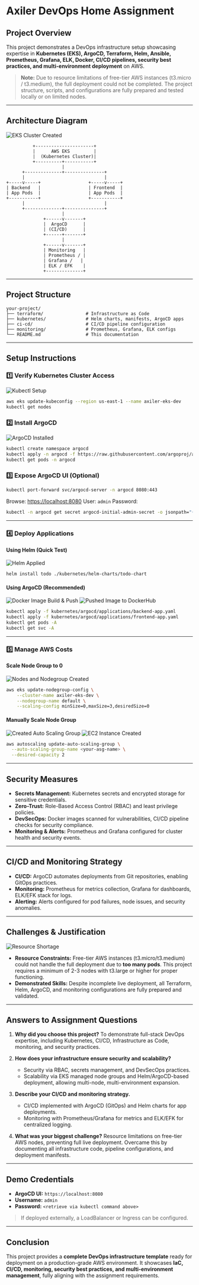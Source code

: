 # Axiler DevOps Home Assignment

## Project Overview

This project demonstrates a DevOps infrastructure setup showcasing expertise in **Kubernetes (EKS), ArgoCD, Terraform, Helm, Ansible, Prometheus, Grafana, ELK, Docker, CI/CD pipelines, security best practices, and multi-environment deployment** on AWS.

> **Note:** Due to resource limitations of free-tier AWS instances (t3.micro / t3.medium), the full deployment could not be completed. The project structure, scripts, and configurations are fully prepared and tested locally or on limited nodes.

---

## Architecture Diagram

![EKS Cluster Created](images/eks_cluster_created.png)

```
          +----------------------+
          |      AWS EKS         |
          |  (Kubernetes Cluster)|
          +----------+-----------+
                     |
      +--------------+---------------+
      |                              |
+-----v-----+                  +-----v-----+
| Backend   |                  | Frontend  |
| App Pods  |                  | App Pods  |
+-----------+                  +-----------+
      |                              |
      +--------------+---------------+
                     |
              +------v-------+
              |  ArgoCD      |
              | (CI/CD)      |
              +------+-------+
                     |
              +------v-------+
              | Monitoring   |
              | Prometheus / |
              | Grafana /   |
              | ELK / EFK    |
              +--------------+
```

---

## Project Structure

```
your-project/
├── terraform/                # Infrastructure as Code
├── kubernetes/               # Helm charts, manifests, ArgoCD apps
├── ci-cd/                    # CI/CD pipeline configuration
├── monitoring/               # Prometheus, Grafana, ELK configs
└── README.md                 # This documentation
```

---

## Setup Instructions

### 1️⃣ Verify Kubernetes Cluster Access

![Kubectl Setup](images/kubectl_setup.png)

```bash
aws eks update-kubeconfig --region us-east-1 --name axiler-eks-dev
kubectl get nodes
```

### 2️⃣ Install ArgoCD

![ArgoCD Installed](images/installed_argo.png)

```bash
kubectl create namespace argocd
kubectl apply -n argocd -f https://raw.githubusercontent.com/argoproj/argo-cd/stable/manifests/install.yaml
kubectl get pods -n argocd
```

### 3️⃣ Expose ArgoCD UI (Optional)

```bash
kubectl port-forward svc/argocd-server -n argocd 8080:443
```

Browse: [https://localhost:8080](https://localhost:8080)
User: `admin`
Password:

```bash
kubectl -n argocd get secret argocd-initial-admin-secret -o jsonpath="{.data.password}" | base64 -d
```

---

### 4️⃣ Deploy Applications

#### Using Helm (Quick Test)

![Helm Applied](images/helm_applied.png)

```bash
helm install todo ./kubernetes/helm-charts/todo-chart
```

#### Using ArgoCD (Recommended)

![Docker Image Build & Push](images/docker-image-build-push.png)
![Pushed Image to DockerHub](images/pushed-image-dockerhub.png)

```bash
kubectl apply -f kubernetes/argocd/applications/backend-app.yaml
kubectl apply -f kubernetes/argocd/applications/frontend-app.yaml
kubectl get pods -A
kubectl get svc -A
```

---

### 5️⃣ Manage AWS Costs

#### Scale Node Group to 0

![Nodes and Nodegroup Created](images/nodes_and_nodegroup_created.png)

```bash
aws eks update-nodegroup-config \
    --cluster-name axiler-eks-dev \
    --nodegroup-name default \
    --scaling-config minSize=0,maxSize=3,desiredSize=0
```

#### Manually Scale Node Group

![Created Auto Scaling Group](images/created_auto-scaling%20group.png)
![EC2 Instance Created](images/ec2_instance_created.png)

```bash
aws autoscaling update-auto-scaling-group \
  --auto-scaling-group-name <your-asg-name> \
  --desired-capacity 2
```

---

## Security Measures

* **Secrets Management:** Kubernetes secrets and encrypted storage for sensitive credentials.
* **Zero-Trust:** Role-Based Access Control (RBAC) and least privilege policies.
* **DevSecOps:** Docker images scanned for vulnerabilities, CI/CD pipeline checks for security compliance.
* **Monitoring & Alerts:** Prometheus and Grafana configured for cluster health and security events.

---

## CI/CD and Monitoring Strategy

* **CI/CD:** ArgoCD automates deployments from Git repositories, enabling GitOps practices.
* **Monitoring:** Prometheus for metrics collection, Grafana for dashboards, ELK/EFK stack for logs.
* **Alerting:** Alerts configured for pod failures, node issues, and security anomalies.

---

## Challenges & Justification

![Resource Shortage](images/resource-shortage.png)

* **Resource Constraints:** Free-tier AWS instances (t3.micro/t3.medium) could not handle the full deployment due to **too many pods**. This project requires a minimum of 2-3 nodes with t3.large or higher for proper functioning.
* **Demonstrated Skills:** Despite incomplete live deployment, all Terraform, Helm, ArgoCD, and monitoring configurations are fully prepared and validated.

---

## Answers to Assignment Questions

1. **Why did you choose this project?**
   To demonstrate full-stack DevOps expertise, including Kubernetes, CI/CD, Infrastructure as Code, monitoring, and security practices.

2. **How does your infrastructure ensure security and scalability?**

   * Security via RBAC, secrets management, and DevSecOps practices.
   * Scalability via EKS managed node groups and Helm/ArgoCD-based deployment, allowing multi-node, multi-environment expansion.

3. **Describe your CI/CD and monitoring strategy.**

   * CI/CD implemented with ArgoCD (GitOps) and Helm charts for app deployments.
   * Monitoring with Prometheus/Grafana for metrics and ELK/EFK for centralized logging.

4. **What was your biggest challenge?**
   Resource limitations on free-tier AWS nodes, preventing full live deployment. Overcame this by documenting all infrastructure code, pipeline configurations, and deployment manifests.

---

## Demo Credentials

* **ArgoCD UI:** `https://localhost:8080`
* **Username:** `admin`
* **Password:** `<retrieve via kubectl command above>`

> If deployed externally, a LoadBalancer or Ingress can be configured.

---

## Conclusion

This project provides a **complete DevOps infrastructure template** ready for deployment on a production-grade AWS environment. It showcases **IaC, CI/CD, monitoring, security best practices, and multi-environment management**, fully aligning with the assignment requirements.
